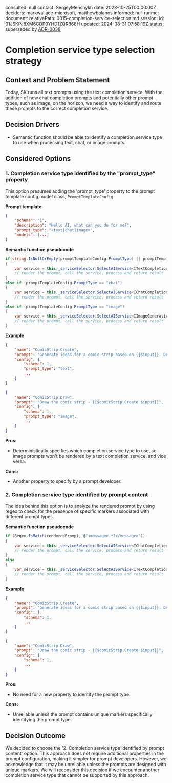 consulted: null
contact: SergeyMenshykh
date: 2023-10-25T00:00:00Z
deciders: markwallace-microsoft, matthewbolanos
informed: null
runme:
  document:
    relativePath: 0015-completion-service-selection.md
  session:
    id: 01J6KPJ8XM6CDP9YHD1ZQR868H
    updated: 2024-08-31 07:58:19Z
status: superseded by [ADR-0038](0038-completion-service-selection.md)

# Completion service type selection strategy

## Context and Problem Statement

Today, SK runs all text prompts using the text completion service. With the addition of new chat completion prompts and potentially other prompt types, such as image, on the horizon, we need a way to identify and route these prompts to the correct completion service.

## Decision Drivers

- Semantic function should be able to identify a completion service type to use when processing text, chat, or image prompts.

## Considered Options

### 1. Completion service type identified by the "prompt_type" property

This option presumes adding the 'prompt_type' property to the prompt template config model class, `PromptTemplateConfig`.

**Prompt template**

```json
{
    "schema": "1",
    "description": "Hello AI, what can you do for me?",
    "prompt_type": "<text|chat|image>",
    "models": [...]
}
```

**Semantic function pseudocode**

```csharp
if(string.IsNullOrEmpty(promptTemplateConfig.PromptType) || promptTemplateConfig.PromptType == "text")
{
    var service = this._serviceSelector.SelectAIService<ITextCompletion>(context.ServiceProvider, this._modelSettings);
    // render the prompt, call the service, process and return result
}
else if (promptTemplateConfig.PromptType == "chat")
{
    var service = this._serviceSelector.SelectAIService<IChatCompletion>(context.ServiceProvider, this._modelSettings);
    // render the prompt, call the service, process and return result
}
else if (promptTemplateConfig.PromptType == "image")
{
    var service = this._serviceSelector.SelectAIService<IImageGeneration>(context.ServiceProvider, this._modelSettings);
    // render the prompt, call the service, process and return result
}
```

**Example**

```json
{
    "name": "ComicStrip.Create",
    "prompt": "Generate ideas for a comic strip based on {{$input}}. Design characters, develop the plot, ...",
    "config": {
        "schema": 1,
        "prompt_type": "text",
        ...
    }
}

{
    "name": "ComicStrip.Draw",
    "prompt": "Draw the comic strip - {{$comicStrip.Create $input}}",
    "config": {
        "schema": 1,
        "prompt_type": "image",
        ...
    }
}
```

**Pros:**

- Deterministically specifies which completion service type to use, so image prompts won't be rendered by a text completion service, and vice versa.

**Cons:**

- Another property to specify by a prompt developer.

### 2. Completion service type identified by prompt content

The idea behind this option is to analyze the rendered prompt by using regex to check for the presence of specific markers associated with different prompt types.

**Semantic function pseudocode**

```csharp
if (Regex.IsMatch(renderedPrompt, @"<message>.*?</message>"))
{
    var service = this._serviceSelector.SelectAIService<IChatCompletion>(context.ServiceProvider, this._modelSettings);
    // render the prompt, call the service, process and return result
}
else
{
    var service = this._serviceSelector.SelectAIService<ITextCompletion>(context.ServiceProvider, this._modelSettings);
    // render the prompt, call the service, process and return result
}
```

**Example**

```json
{
    "name": "ComicStrip.Create",
    "prompt": "Generate ideas for a comic strip based on {{$input}}. Design characters, develop the plot, ...",
    "config": {
        "schema": 1,
        ...
    }
}

{
    "name": "ComicStrip.Draw",
    "prompt": "Draw the comic strip - {{$comicStrip.Create $input}}",
    "config": {
        "schema": 1,
        ...
    }
}
```

**Pros:**

- No need for a new property to identify the prompt type.

**Cons:**

- Unreliable unless the prompt contains unique markers specifically identifying the prompt type.

## Decision Outcome

We decided to choose the '2. Completion service type identified by prompt content' option. This approach does not require additional properties in the prompt configuration, making it simpler for prompt developers. However, we acknowledge that it may be unreliable unless the prompts are designed with unique markers. We will reconsider this decision if we encounter another completion service type that cannot be supported by this approach.

```
